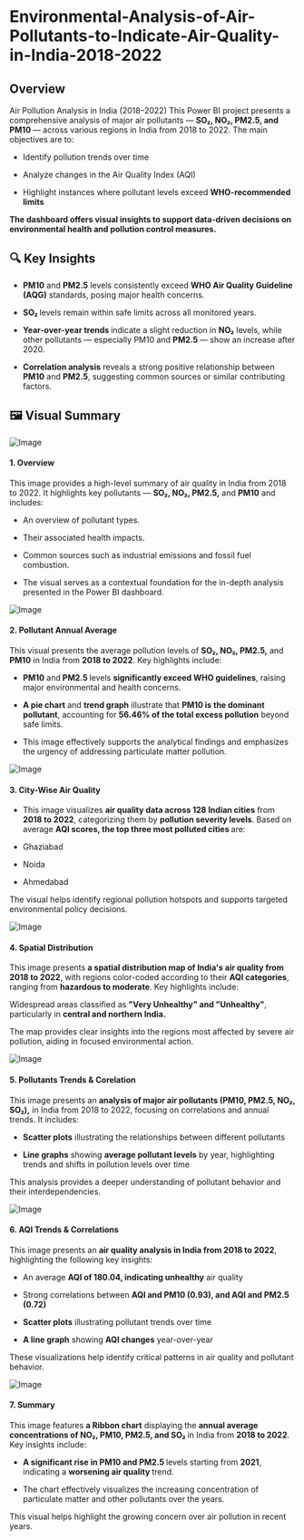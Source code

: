 # Environmental-Analysis-of-Air-Pollutants-to-Indicate-Air-Quality-in-India-2018-2022
## Overview
Air Pollution Analysis in India (2018–2022)
This Power BI project presents a comprehensive analysis of major air pollutants — <b> SO₂, NO₂, PM2.5, and PM10 </b>— across various regions in India from 2018 to 2022. The main objectives are to:

- Identify pollution trends over time

- Analyze changes in the Air Quality Index (AQI)

- Highlight instances where pollutant levels exceed <b>WHO-recommended limits

The dashboard offers visual insights to support data-driven decisions on environmental health and pollution control measures.
## 🔍 Key Insights
- PM10</b> and <b>PM2.5</b> levels consistently exceed <b>WHO Air Quality Guideline (AQG)</b> standards, posing major health concerns.

- <b>SO₂ </b>levels remain within safe limits across all monitored years.

- <b>Year-over-year trends </b>indicate a slight reduction in <b>NO₂</b> levels, while other pollutants — especially PM10 and <b>PM2.5 </b>— show an increase after 2020.

- <b>Correlation analysis</b> reveals a strong positive relationship between <b>PM10</b> and <b>PM2.5</b>, suggesting common sources or similar contributing factors.

## 🖼️ Visual Summary

![Image](https://github.com/user-attachments/assets/7380b250-23b1-4c00-85e5-e67f1e30da39)

#### 1. Overview
This image provides a high-level summary of air quality in India from 2018 to 2022. It highlights key pollutants — <b>SO₂, NO₂, PM2.5,</b> and <b>PM10</b> and includes:

- An overview of pollutant types.

- Their associated health impacts.

- Common sources such as industrial emissions and fossil fuel combustion.
- The visual serves as a contextual foundation for the in-depth analysis presented in the Power BI dashboard.

![Image](https://github.com/user-attachments/assets/d463a999-7d85-4ddf-ba87-bb77c3a085f4)

#### 2. Pollutant Annual Average
This visual presents the average pollution levels of <b>SO₂, NO₂, PM2.5,</b> and <b>PM10</b> in India from <b>2018 to 2022</b>. Key highlights include:

- <b>PM10</b> and<b> PM2.5 </b>levels <b>significantly exceed WHO guidelines</b>, raising major environmental and health concerns.

- <b>A pie chart</b> and <b>trend graph</b> illustrate that <b>PM10 is the dominant pollutant</b>, accounting for <b>56.46% of the total excess pollution</b> beyond safe limits.

- This image effectively supports the analytical findings and emphasizes the urgency of addressing particulate matter pollution.

![Image](https://github.com/user-attachments/assets/5e5ad193-aa9e-4c0f-b03e-4882479bc48c)

#### 3. City-Wise Air Quality
- This image visualizes <b>air quality data across 128 Indian cities</b> from <b> 2018 to 2022</b>, categorizing them by <b>pollution severity levels</b>. Based on average <b>AQI scores, the top three most polluted cities </b>are:

- Ghaziabad

- Noida

- Ahmedabad

The visual helps identify regional pollution hotspots and supports targeted environmental policy decisions.


![Image](https://github.com/user-attachments/assets/4c567a98-f0fa-4396-989c-4cffae9b0a2e)

#### 4. Spatial Distribution
This image presents <b>a spatial distribution map of India's air quality from 2018 to 2022</b>, with regions color-coded according to their <b>AQI categories</b>, ranging from <b>hazardous to moderate</b>. Key highlights include:

Widespread areas classified as <b>"Very Unhealthy" and "Unhealthy"</b>, particularly in <b>central and northern India.</b>

The map provides clear insights into the regions most affected by severe air pollution, aiding in focused environmental action.

![Image](https://github.com/user-attachments/assets/2bd15a7d-677f-4904-beef-3869e41c16aa)

#### 5. Pollutants Trends & Corelation
This image presents an <b>analysis of major air pollutants (PM10, PM2.5, NO₂, SO₂),</b> in India from 2018 to 2022, focusing on correlations and annual trends. It includes:

- <b>Scatter plots</b> illustrating the relationships between different pollutants

- <b>Line graphs</b> showing <b>average pollutant levels</b> by year, highlighting trends and shifts in pollution levels over time

This analysis provides a deeper understanding of pollutant behavior and their interdependencies.

![Image](https://github.com/user-attachments/assets/6d411e0f-501a-47f3-9451-1a95e13f5192)

#### 6. AQI Trends & Correlations
This image presents an <b>air quality analysis in India from 2018 to 2022</b>, highlighting the following key insights:

- An average <b>AQI of 180.04, indicating unhealthy</b> air quality

- Strong correlations between <b>AQI and PM10 (0.93), and AQI and PM2.5 (0.72)</b>

- <b>Scatter plots</b> illustrating pollutant trends over time

- <b>A line graph</b> showing <b>AQI changes</b> year-over-year


These visualizations help identify critical patterns in air quality and pollutant behavior.

![Image](https://github.com/user-attachments/assets/44abdf3d-0bcf-4e82-9bd1-c098dcc2fc28)

#### 7. Summary
This image features <b>a Ribbon chart</b> displaying the <b>annual average concentrations of NO₂, PM10, PM2.5, and SO₂ </b>in India from <b>2018 to 2022</b>. Key insights include:

- <b>A significant rise in PM10 and PM2.5 </b>levels starting from <b>2021</b>, indicating a <b>worsening air quality </b>trend.

- The chart effectively visualizes the increasing concentration of particulate matter and other pollutants over the years.

This visual helps highlight the growing concern over air pollution in recent years.





